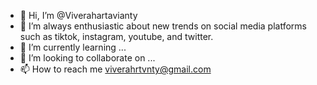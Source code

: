 - 👋 Hi, I’m @Viverahartavianty
- 👀 I’m always enthusiastic about new trends on social media platforms such as tiktok, instagram, youtube, and twitter.
- 🌱 I’m currently learning ...
- 💞️ I’m looking to collaborate on ...
- 📫 How to reach me viverahrtvnty@gmail.com

<!---
Viverahartavianty/Viverahartavianty is a ✨ special ✨ repository because its `README.md` (this file) appears on your GitHub profile.
You can click the Preview link to take a look at your changes.
--->
